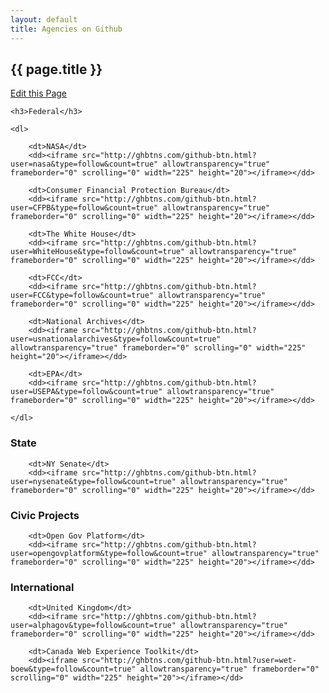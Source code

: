 ```yaml
---
layout: default
title: Agencies on Github
---
```


<!-- Going with HTML instead of Markdown so we can have the rad GitHub badges -->

<h2>{{ page.title }}</h2>

<a class="btn btn-mini pull-right forkModalTrigger" href="https://github.com/lukecharde/govgit">Edit this Page</a>

<div class="on-github row-fluid">  

  <div class="span4">

	<h3>Federal</h3> 

	<dl>

		<dt>NASA</dt>
		<dd><iframe src="http://ghbtns.com/github-btn.html?user=nasa&type=follow&count=true" allowtransparency="true" frameborder="0" scrolling="0" width="225" height="20"></iframe></dd>	

		<dt>Consumer Financial Protection Bureau</dt>
		<dd><iframe src="http://ghbtns.com/github-btn.html?user=CFPB&type=follow&count=true" allowtransparency="true" frameborder="0" scrolling="0" width="225" height="20"></iframe></dd>

		<dt>The White House</dt>
		<dd><iframe src="http://ghbtns.com/github-btn.html?user=WhiteHouse&type=follow&count=true" allowtransparency="true" frameborder="0" scrolling="0" width="225" height="20"></iframe></dd>

		<dt>FCC</dt>
		<dd><iframe src="http://ghbtns.com/github-btn.html?user=FCC&type=follow&count=true" allowtransparency="true" frameborder="0" scrolling="0" width="225" height="20"></iframe></dd>	

		<dt>National Archives</dt>
		<dd><iframe src="http://ghbtns.com/github-btn.html?user=usnationalarchives&type=follow&count=true" allowtransparency="true" frameborder="0" scrolling="0" width="225" height="20"></iframe></dd>			

		<dt>EPA</dt>
		<dd><iframe src="http://ghbtns.com/github-btn.html?user=USEPA&type=follow&count=true" allowtransparency="true" frameborder="0" scrolling="0" width="225" height="20"></iframe></dd>						

	</dl>

  </div>

  <div class="span4">

  <h3>State</h3>

		<dt>NY Senate</dt>
		<dd><iframe src="http://ghbtns.com/github-btn.html?user=nysenate&type=follow&count=true" allowtransparency="true" frameborder="0" scrolling="0" width="225" height="20"></iframe></dd>	  

  <h3>Civic Projects</h3>	

		<dt>Open Gov Platform</dt>
		<dd><iframe src="http://ghbtns.com/github-btn.html?user=opengovplatform&type=follow&count=true" allowtransparency="true" frameborder="0" scrolling="0" width="225" height="20"></iframe></dd>	  

  </div>

  <div class="span4">

  <h3>International</h3>

		<dt>United Kingdom</dt>
		<dd><iframe src="http://ghbtns.com/github-btn.html?user=alphagov&type=follow&count=true" allowtransparency="true" frameborder="0" scrolling="0" width="225" height="20"></iframe></dd>	

		<dt>Canada Web Experience Toolkit</dt>
		<dd><iframe src="http://ghbtns.com/github-btn.html?user=wet-boew&type=follow&count=true" allowtransparency="true" frameborder="0" scrolling="0" width="225" height="20"></iframe></dd>			


  </div>


</div>

